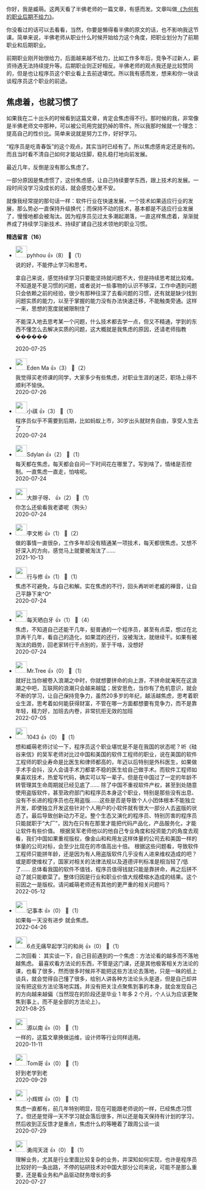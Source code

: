 你好，我是臧萌。这两天看了半佛老师的一篇文章，有感而发。文章叫做[《为何有的职业后期不给力》](https://mp.weixin.qq.com/s/QaUoAC0wzpQ42Qj48HTL3Q)。

你没看过的话可以去看看，当然，你要是懒得看半佛的原文的话，也不影响我这节课。简单来说，半佛老师从职业什么时候开始给力这个角度，把职业划分为了前期职业和后期职业。

前期职业刚开始很给力，后面越来越不给力，比如工作多年后，竞争不过新人，薪资待遇无法持续提升等。后期职业则正好相反。半佛老师的观点我还是比较赞同的，但是也让程序员这个职业看上去前途堪忧。所以我有感而发，想来和你一块谈谈程序员这个职业的前途。

## 焦虑着，也就习惯了

如果我在二十出头的时候看到这篇文章，肯定会焦虑得不行。那时候的我，非常像是半佛老师文中那种，可以被公司用完就扔掉的零件。所以我那时候就一个理念：提高自己的性价比。简单来说就是努力工作，好好学习。

“程序员是吃青春饭”的这个观点，其实当时已经有了。所以焦虑感肯定还是有的。而且当时看不清自己如何才能站住脚，稳扎稳打地向前发展。

最近几年，反倒是没有那么焦虑了。

一部分原因是焦虑惯了，这份焦虑感，让自己持续要学东西，跟上技术的发展。一段时间没学习没成长的话，就会感觉心里不安。

就像我经常提的那句话一样：软件行业在快速发展，一个技术如果适应行业的发展，那么势必一直保持升级换代；而保持不动的技术，基本都是不适应行业发展了，慢慢地都会被淘汰。因为程序员见过太多潮起潮落，一直这样焦虑着，渐渐就养成了持续学习新技术、持续扩建自己技术领地的职业习惯。
<div><strong>精选留言（16）</strong></div><ul>
<li><img src="http://thirdwx.qlogo.cn/mmopen/vi_32/ibZVAmmdAibBeVpUjzwId8ibgRzNk7fkuR5pgVicB5mFSjjmt2eNadlykVLKCyGA0GxGffbhqLsHnhDRgyzxcKUhjg/132" width="30px"><span>pyhhou</span> 👍（8） 💬（1）<div>说的好，不能停止学习和思考。

拿自己来说，感觉持续学习只要能坚持就问题不大，但是持续思考就比较难。不知道是不是习惯的问题，或者说对一些事物的认识不够深，工作中遇到问题只会依赖之前的经验，很少有那种往深了去看问题的习惯，还有就是缺少找到问题实质的能力，以至于掌握的能力没有办法快速迁移，不能触类旁通。这样一来，思想的宽度就被限制住了

不能深入地去思考某一个问题，什么技术都去学一点，但又不精通，学到的东西不懂怎么去解决实质的问题，这大概就是我焦虑的原因，还请老师指教������</div>2020-07-25</li><br/><li><img src="https://static001.geekbang.org/account/avatar/00/16/3d/00/7daa7403.jpg" width="30px"><span>Eden Ma</span> 👍（3） 💬（2）<div>我觉得买老师课的同学，大家多少有些焦虑，对职业生涯的迷茫，职场上得不顺利不愉快。</div>2020-07-26</li><br/><li><img src="https://static001.geekbang.org/account/avatar/00/12/36/4c/46c43cce.jpg" width="30px"><span>小祺</span> 👍（3） 💬（1）<div>程序员似乎不需要到后期，比如蚂蚁上市，30岁出头就财务自由，享受人生去了</div>2020-07-24</li><br/><li><img src="https://static001.geekbang.org/account/avatar/00/0f/63/77/423345ab.jpg" width="30px"><span>Sdylan</span> 👍（2） 💬（1）<div>每天都在焦虑，每天都会自问一下时间花在哪里了。写到啥了，情绪是否控制。一直焦虑一直走，怕啥呢。</div>2020-07-24</li><br/><li><img src="https://static001.geekbang.org/account/avatar/00/13/33/0b/fd18c8ab.jpg" width="30px"><span>大胖子呀、</span> 👍（2） 💬（1）<div>你怎么还偷看我老婆呢（狗头）</div>2020-07-24</li><br/><li><img src="https://thirdwx.qlogo.cn/mmopen/vi_32/Q0j4TwGTfTLia4qBUs5bFs5tU3yVCcBapIcnVftM60nrJ73eu30YDMbDNvjhvnibct3pMYlj62G1c7nH8jSBaiaLw/132" width="30px"><span>李文彬</span> 👍（1） 💬（2）<div>做的事情一直很杂，工作多年却没有精通某一项技术，每天都很焦虑，又想不好深入的方向，感觉马上就要被淘汰了……</div>2021-10-13</li><br/><li><img src="https://static001.geekbang.org/account/avatar/00/12/f2/f2/2a9a6e9a.jpg" width="30px"><span>行与修</span> 👍（1） 💬（1）<div>焦虑不可避免，与自己和解。实在焦虑的不行，回头再听听老臧的禅音，让自己平静下来^O^</div>2020-07-24</li><br/><li><img src="https://static001.geekbang.org/account/avatar/00/0f/54/9a/76c0af70.jpg" width="30px"><span>每天晒白牙</span> 👍（1） 💬（4）<div>焦虑，不知道自己还能干几年，挺普通的一个程序员，甚至有点菜，想过在北京再干几年，看自己的造化，如果混的还行，没被淘汰，就继续干。如果有被淘汰的趋势，回老家转行干点别的，至于干啥，没想好</div>2020-07-24</li><br/><li><img src="https://static001.geekbang.org/account/avatar/00/29/44/3c/8bb9e8b4.jpg" width="30px"><span>Mr.Tree</span> 👍（0） 💬（1）<div>就好比当你被卷入浪潮之中时，你就想要拼命的向上游，不拼命就淹死在这浪潮之中吧，互联网的浪潮只会越来越猛；居安思危，当你有了危机意识，就会不断的学习，让自己保持竞争力，虽然20多岁的年纪，越活越焦虑，思考着职业生涯，思考着如何能获得财富，不管在哪一方面都想要有竞争力，而不是靠年轻，精力好，加班去内卷，非常抗拒无效的加班</div>2022-07-05</li><br/><li><img src="https://static001.geekbang.org/account/avatar/00/16/aa/35/1a4884f9.jpg" width="30px"><span>1043</span> 👍（0） 💬（1）<div>想和臧萌老师讨论一下，程序员这个职业堪忧是不是在我国的状态呢？听《硅谷来信》的吴军老师对比过中国和美国的软件工程师的职业，说在美国的软件工程师的职业寿命是比医生和律师都高的，年迈以后特别是外科医生，如果做手术手会抖，没人会请手术刀都拿不稳的医生给自己做手术。而软件工程师如果喜欢技术，热爱写代码，确实可以写一辈子。但是在中国过了一定的年龄不转管理其生命周期就已经见底了……
除了中国不重视软件产权，甚至到处随意使用盗版软件，甚至政府部门和程序员本身这个职业，特别是那些没有出息、没有不长进的程序员也在用盗版……这些是否是导致个人小团体根本不能独立开发，即使独立开发这些针对个人用户的小软件就有很大一部分人去盗版的状态了。最后导致创新动力不足。整个生态又演化的程序员、特别厉害的程序员只能就职于“大厂”，因为在只有在那里才能把代码产品化，产品服务化，才能让软件有些价值。
根据吴军老师他以的他自己专业角度和投资能力的角度去观看，我们中国如果重视版权，像金山和和用友这样体量的公司去和美国一样的体量的公司对标，会至少比现在的市值高出十倍。
根据这些问题看，导致软件工程师只能拼年龄，还是因为有人用盗版软件几乎没有人进来维权造成的吧？或是即使维权了，国家对相关的法律法规以及道德评判标准是相当轻了&#47;低了……
总体看我国的软件不值钱，程序员值得钱就只能是靠拼命，再之后拼不动了就只能歇菜了。整体归因是行业和职业价值大规模缩水造成的结果。这个前因之一是版权。请问臧萌老师还有其他的更严重的相关问题吗？</div>2022-05-12</li><br/><li><img src="https://static001.geekbang.org/account/avatar/00/14/ca/e3/447aff89.jpg" width="30px"><span>记事本</span> 👍（0） 💬（1）<div>如果每一天没有进步  就会焦虑。</div>2022-04-26</li><br/><li><img src="https://static001.geekbang.org/account/avatar/00/19/fd/58/1af629c7.jpg" width="30px"><span>6点无痛早起学习的和尚</span> 👍（0） 💬（1）<div>二次回看：
其实谈一下，自己目前遇到的一个焦虑：方法论看的越多而不落地越焦虑。
最喜欢看方法论的东西，不管是这门课，还是其他极客相关方法论的课，也看了很多，然而很多时候并不能把这些方法论去落地，只是一昧的纸上谈兵，就会觉得自己懂了很多，给别人讲各种方法论头头是道，但是自己却并没有把这些方法论落地实践，并没有把关注点聚焦到事的本身，就会发现自己的方向越来越偏（当然现在的阶段还是毕业 1 年多 2 个月，个人认为应该更聚焦到事上，而不是全部的方法论上）。</div>2021-08-25</li><br/><li><img src="https://static001.geekbang.org/account/avatar/00/1b/ab/aa/4f20691d.jpg" width="30px"><span>源以南</span> 👍（0） 💬（1）<div>一样的，这篇文章换做运维，设计师等行业同样适用。</div>2020-11-11</li><br/><li><img src="https://static001.geekbang.org/account/avatar/00/19/49/60/d41a9d08.jpg" width="30px"><span>Tom哥</span> 👍（0） 💬（1）<div>好到老学到老</div>2020-09-29</li><br/><li><img src="https://static001.geekbang.org/account/avatar/00/12/27/1d/1cb36854.jpg" width="30px"><span>小辉辉</span> 👍（0） 💬（1）<div>焦虑一直都有，前几年特别明显，现在可能跟老师说的一样，已经焦虑习惯了。但还是觉得一天不学习就会落后很多，所以还是每天保持有计划的学习，然后收到正反馈才是重点，焦虑什么的等睡着了跟周公谈一谈</div>2020-07-29</li><br/><li><img src="https://static001.geekbang.org/account/avatar/00/16/d5/db/3f9499d1.jpg" width="30px"><span>勇闯天涯</span> 👍（0） 💬（1）<div>理解业务，尤其是行业里面比较复杂的业务，并深知如何实现，也许是程序员比较好的一条出路，不停的钻研技术对中国大部分公司来说，可能不是那么重要，还是看业务和产品驱动财务增长的多</div>2020-07-27</li><br/>
</ul>